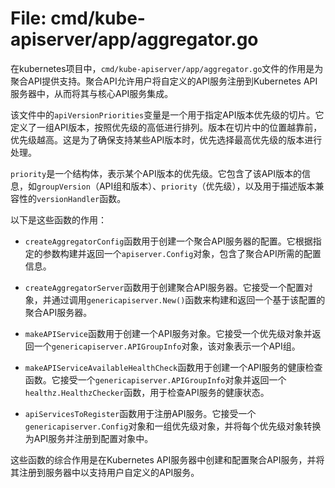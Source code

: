 # File: cmd/kube-apiserver/app/aggregator.go

在kubernetes项目中，`cmd/kube-apiserver/app/aggregator.go`文件的作用是为聚合API提供支持。聚合API允许用户将自定义的API服务注册到Kubernetes API服务器中，从而将其与核心API服务集成。

该文件中的`apiVersionPriorities`变量是一个用于指定API版本优先级的切片。它定义了一组API版本，按照优先级的高低进行排列。版本在切片中的位置越靠前，优先级越高。这是为了确保支持某些API版本时，优先选择最高优先级的版本进行处理。

`priority`是一个结构体，表示某个API版本的优先级。它包含了该API版本的信息，如`groupVersion`（API组和版本）、`priority`（优先级），以及用于描述版本兼容性的`versionHandler`函数。

以下是这些函数的作用：

- `createAggregatorConfig`函数用于创建一个聚合API服务器的配置。它根据指定的参数构建并返回一个`apiserver.Config`对象，包含了聚合API所需的配置信息。

- `createAggregatorServer`函数用于创建聚合API服务器。它接受一个配置对象，并通过调用`genericapiserver.New()`函数来构建和返回一个基于该配置的聚合API服务器。

- `makeAPIService`函数用于创建一个API服务对象。它接受一个优先级对象并返回一个`genericapiserver.APIGroupInfo`对象，该对象表示一个API组。

- `makeAPIServiceAvailableHealthCheck`函数用于创建一个API服务的健康检查函数。它接受一个`genericapiserver.APIGroupInfo`对象并返回一个`healthz.HealthzChecker`函数，用于检查API服务的健康状态。

- `apiServicesToRegister`函数用于注册API服务。它接受一个`genericapiserver.Config`对象和一组优先级对象，并将每个优先级对象转换为API服务并注册到配置对象中。

这些函数的综合作用是在Kubernetes API服务器中创建和配置聚合API服务，并将其注册到服务器中以支持用户自定义的API服务。

